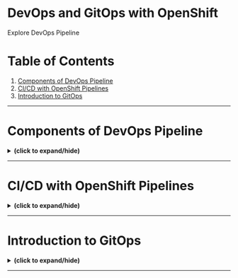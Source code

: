 # DevOps and GitOps with OpenShift
Explore DevOps Pipeline

# Table of Contents
1. [Components of DevOps Pipeline](#devops_pipeline)
2. [CI/CD with OpenShift Pipelines](#cicd_with_openshift)
3. [Introduction to GitOps](#intro_to_gitops)

---


<a id="devops_pipeline"></a>
# Components of DevOps Pipeline
<details close>
<summary><b>(click to expand/hide)</b></summary>
<!-- MarkdownTOC -->

# Components of DevOps Pipeline

## Overview
- **Objective**: Understanding the structure and function of a DevOps pipeline, including its key components for CI/CD and compliance.
- **Definition**: A DevOps pipeline is an automated workflow that facilitates software delivery.

## Continuous Integration (CI) Pipeline
1. **Purpose**: Validates, packages, and builds components, creating deployable artifacts.
2. **Components**:
   - **Pull Requests**: Trigger PR pipeline for code validation.
   - **Issue Tracker**: Integrates with CI pipeline for issue resolution.
   - **Application Repository**: Stores source code for build and testing.
   - **Code Risk Analyzer**: Analyzes code for risks and vulnerabilities.
   - **Slack Integration**: Enables communication with development team.
   - **DevOps Insights**: Generates reports for performance improvement.
   - **SonarCube**: Manages code quality.
   - **Secrets Manager**: Secures sensitive information.
   - **Evidence & Inventory**: Stores artifacts and tracks deployments.

## Continuous Delivery (CD) Pipeline
1. **Purpose**: Deploys artifacts into target environments.
2. **Components**:
   - **Change Request Tool**: Manages and tracks system changes.
   - **Key Protect**: Stores cryptographic keys and sensitive information.
   - **Security & Compliance Center**: Enforces security and compliance policies.
   - **DevOps Insights & Secrets Manager**: Similar role as in CI pipeline.
   - **CD Workflow**: Automates deployment, security, and documentation processes.

## Continuous Compliance Pipeline
1. **Objective**: Maintains security and compliance standards throughout the development lifecycle.
2. **Workflow**:
   - **Static Code Analysis**: Validates application code against security and compliance rules.
   - **Compliance Checks**: Verifies industry-specific or regulatory compliance.
   - **Key Protect & Security Center**: Secures and evaluates compliance.
   - **DevOps Insights & Secrets Manager**: Collects data and manages sensitive information.
   - **Slack Notifications**: Informs team about pipeline status.
   - **Evidence Collection**: Demonstrates compliance through logs and artifacts.

## Conclusion
- **Utility of Pipelines**: Automates software delivery, ensuring quality, security, and compliance.
- **CI Pipeline**: Focuses on code validation, testing, and artifact creation.
- **CD Pipeline**: Responsible for artifact deployment and environment configuration.
- **Compliance Pipeline**: Ensures continuous alignment with security and regulatory standards.

<!-- /MarkdownTOC -->
</details>

---

<a id="cicd_with_openshift"></a>
# CI/CD with OpenShift Pipelines
<details close>
<summary><b>(click to expand/hide)</b></summary>
<!-- MarkdownTOC -->

# CI/CD with OpenShift Pipelines

## Overview
- **Objective**: Understanding OpenShift Pipelines and how they enhance CI/CD practices using Tekton.
- **Definition**: OpenShift Pipelines is a cloud-native CI/CD solution built on Kubernetes, using Tekton as its foundation.

## Understanding OpenShift Pipelines
1. **Functionality**: Automates building, testing, and deploying applications in Kubernetes.
2. **Integration**: Works seamlessly with Kubernetes, leveraging its scalability and flexibility.

## Benefits of OpenShift Pipelines
- **Kubernetes Tool Integration**: Integrates tools like Kubecontrol, Helm, and operators.
- **Scalability & Reusability**: Handles larger workloads and allows reusing pipeline templates.
- **Platform Compatibility**: Supports deployment across various platforms (on-premise, cloud, hybrid).

## Core Concepts Shared with Tekton
- **Events, Triggers, Pipelines, Tasks, Steps**: Fundamental building blocks for CI/CD workflows.

## OpenShift-Specific Features
1. **Resources**: Handles inputs/outputs like repositories, images, and configurations.
2. **Conditions**: Sets criteria for task execution within pipelines.
3. **Pipeline Run & Task Run**: Represents execution instances of pipelines and tasks.
4. **Additional Components**:
   - **Web Console**: Simplifies pipeline management and monitoring.
   - **Event-Based Triggers**: Automates pipeline triggering.
   - **Security**: Leverages OpenShift's authentication and authorization.
   - **Built-In Services**: Integrates services like image registries and storage.
   - **Pipeline Templates**: Facilitates reusability of pipeline patterns.

## Using OpenShift Pipelines
1. **Verification**: Confirm installation via the OpenShift Web Console.
2. **Pipeline Builder**: Graphical tool for creating and managing pipelines.
3. **Task Catalog**: Repository of predefined and community-contributed tasks.
4. **Pipeline Creation & Execution**:
   - Create and name a new pipeline.
   - Add tasks from the task catalog.
   - Configure task parameters.
   - Visually connect tasks and define execution order.
   - Save and execute the pipeline.
5. **Monitoring**: View pipeline execution and task logs for insights.

## Conclusion
- **Key Learnings**:
   - OpenShift Pipelines builds upon Tekton, adding an abstraction layer for ease of use.
   - Integrates deeply with Kubernetes and OpenShift ecosystem.
   - Enhances the CI/CD workflow with a user-friendly interface and robust features.

<!-- /MarkdownTOC -->
</details>

---

<a id="intro_to_gitops"></a>
# Introduction to GitOps
<details close>
<summary><b>(click to expand/hide)</b></summary>
<!-- MarkdownTOC -->


<!-- /MarkdownTOC -->
</details>

---

